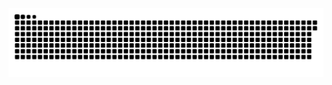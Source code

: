 <picture>
  <source media="(prefers-color-scheme: dark)" srcset="https://raw.githubusercontent.com/MarineHakobyan/MarineHakobyan/eed8691bf82e60197395049daec7f4d00f271faa/github-contribution-grid-snake-dark.svg" />
  <source media="(prefers-color-scheme: light)" srcset="https://raw.githubusercontent.com/MarineHakobyan/MarineHakobyan/eed8691bf82e60197395049daec7f4d00f271faa/github-contribution-grid-snake.svg" />
  <img alt="github-snake" src="https://raw.githubusercontent.com/MarineHakobyan/MarineHakobyan/eed8691bf82e60197395049daec7f4d00f271faa/github-contribution-grid-snake-dark.svg" />
</picture>
